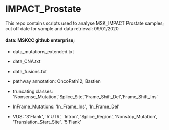 # IMPACT_Prostate

This repo contains scripts used to analyse MSK_IMPACT Prostate samples;
cut off date for sample and data retrieval: 09/01/2020

#### data: MSKCC github enterprise;
- data_mutations_extended.txt
- data_CNA.txt
- data_fusions.txt
- pathway annotation: OncoPath12; Bastien

- truncating classes: 'Nonsense_Mutation','Splice_Site','Frame_Shift_Del','Frame_Shift_Ins'
- InFrame_Mutations: 'In_Frame_Ins', 'In_Frame_Del'
- VUS: '3\'Flank', '5\'UTR', 'Intron', 'Splice_Region', 'Nonstop_Mutation', 'Translation_Start_Site', '5\'Flank'



